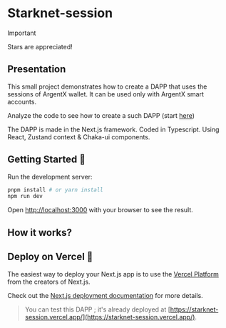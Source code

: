 # Starknet-session

> [!IMPORTANT]
> Stars are appreciated!

## Presentation

This small project demonstrates how to create a DAPP that uses the sessions of ArgentX wallet.
It can be used only with ArgentX smart accounts.

Analyze the code to see how to create a such DAPP (start [here](src/app/page.tsx))  

The DAPP is made in the Next.js framework. Coded in Typescript. Using React, Zustand context & Chaka-ui components.

## Getting Started 🚀

Run the development server:

```bash
pnpm install # or yarn install
npm run dev
```

Open [http://localhost:3000](http://localhost:3000) with your browser to see the result.  

## How it works?



## Deploy on Vercel 🎊

The easiest way to deploy your Next.js app is to use the [Vercel Platform](https://vercel.com/new?utm_medium=default-template&filter=next.js&utm_source=create-next-app&utm_campaign=create-next-app-readme) from the creators of Next.js.

Check out the [Next.js deployment documentation](https://nextjs.org/docs/deployment) for more details.

> You can test this DAPP ; it's already deployed at [https://starknet-session.vercel.app/](https://starknet-session.vercel.app/).
